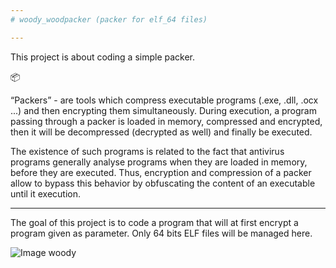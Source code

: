 ```yaml
---
# woody_woodpacker (packer for elf_64 files)

---
```

This project is about coding a simple packer.

📦

“Packers” - are tools which compress executable programs (.exe, .dll,
.ocx ...) and then encrypting them simultaneously. 
During execution, a program passing through a packer is loaded in memory, compressed and encrypted, then it will be decompressed (decrypted as well) and finally be executed.

The existence of such programs is related to the fact that antivirus programs generally
analyse programs when they are loaded in memory, before they are executed. Thus,
encryption and compression of a packer allow to bypass this behavior by obfuscating the
content of an executable until it execution.

---
The goal of this project is to code a program that will at first encrypt a program given
as parameter. Only 64 bits ELF files will be managed here.

![Image woody](https://github.com/bchelste/elf64_packer/tree/main/subject/woody_image.png)